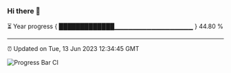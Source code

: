 ### Hi there 👋

⏳ Year progress { █████████████▁▁▁▁▁▁▁▁▁▁▁▁▁▁▁▁▁ } 44.80 %

---

⏰ Updated on Tue, 13 Jun 2023 12:34:45 GMT

![Progress Bar CI](https://github.com/ZhaoGui/ZhaoGui/workflows/Progress%20Bar%20CI/badge.svg)
